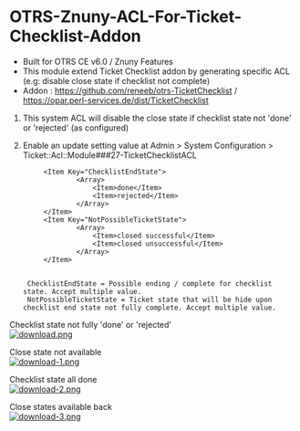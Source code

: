 # OTRS-Znuny-ACL-For-Ticket-Checklist-Addon  
- Built for OTRS CE v6.0 / Znuny Features 
- This module extend Ticket Checklist addon by generating specific ACL (e.g: disable close state if checklist not complete)  
- Addon : https://github.com/reneeb/otrs-TicketChecklist  / https://opar.perl-services.de/dist/TicketChecklist    

1. This system ACL will disable the close state if checklist state not 'done' or 'rejected' (as configured) 

2. Enable an update setting value at Admin > System Configuration > Ticket::Acl::Module###27-TicketChecklistACL

        	<Item Key="ChecklistEndState">
                    <Array>
						<Item>done</Item>
						<Item>rejected</Item>
					</Array>
            </Item>
			<Item Key="NotPossibleTicketState">
                    <Array>
						<Item>closed successful</Item>
						<Item>closed unsuccessful</Item>
					</Array>
            </Item>


		ChecklistEndState = Possible ending / complete for checklist state. Accept multiple value.
		NotPossibleTicketState = Ticket state that will be hide upon checklist end state not fully complete. Accept multiple value. 
				
 
Checklist state not fully 'done' or 'rejected'  
[![download.png](https://i.postimg.cc/m2L3zqMr/download.png)](https://postimg.cc/5jrQDssc)  


Close state not available  
[![download-1.png](https://i.postimg.cc/JnCZ1dMM/download-1.png)](https://postimg.cc/jWvLccDF)  


Checklist state all done  
[![download-2.png](https://i.postimg.cc/7Y56WnrV/download-2.png)](https://postimg.cc/gnPmwRJX)  


Close states available back  
[![download-3.png](https://i.postimg.cc/ZRYYFrL6/download-3.png)](https://postimg.cc/67SNB4gQ)  
